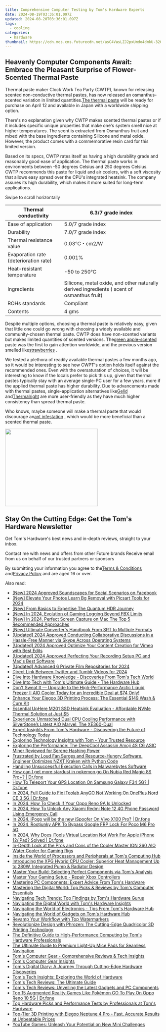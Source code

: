 ```yaml
---
title: Comprehensive Computer Testing by Tom's Hardware Experts
date: 2024-08-19T03:36:01.097Z
updated: 2024-08-20T03:36:01.097Z
tags:
  - cooling
categories:
  - hardware
thumbnail: https://cdn.mos.cms.futurecdn.net/asC4VasLZJ2pxUmdo4dmkU-320-80.jpg
---
```


## Heavenly Computer Components Await: Embrace the Pleasant Surprise of Flower-Scented Thermal Paste

Thermal paste maker Clock Work Tea Party (CWTP), known for releasing scented non-conductive thermal pastes, has now released an osmanthus-scented variation in limited quantities.[The thermal paste](https://cwtp.official.ec/items/84779264) will be ready for purchase on April 12 and available in Japan with a worldwide shipping option.

 There's no explanation given why CWTP makes scented thermal pastes or if it includes specific unique properties that make one's system smell nice at higher temperatures. The scent is extracted from Osmanthus fruit and mixed with the base ingredients containing Silicone and metal oxide. However, the product comes with a commemorative resin card for this limited version.

 Based on its specs, CWTP rates itself as having a high durability grade and reasonably good ease of application. The thermal paste works in environments between -50 degrees Celsius and 250 degrees Celsius. CWTP recommends this paste for liquid and air coolers, with a soft viscosity that allows easy spread over the CPU's integrated heatsink. The company assures its high durability, which makes it more suited for long-term applications.

 Swipe to scroll horizontally

| Thermal conductivity                  | 6.3/7 grade index                                                                          |
| ------------------------------------- | ------------------------------------------------------------------------------------------ |
| Ease of application                   | 5.0/7 grade index                                                                          |
| Durability                            | 7.0/7 grade index                                                                          |
| Thermal resistance value              | 0.03℃・cm2/W                                                                                |
| Evaporation rate (deterioration rate) | 0.001%                                                                                     |
| Heat-resistant temperature            | \-50 to 250℃                                                                               |
| Ingredients                           | Silicone, metal oxide, and other naturally derived ingredients ( scent of osmanthus fruit) |
| ROHs standards                        | Compliant                                                                                  |
| Contents                              | 4 gms                                                                                      |

 Despite multiple options, choosing a thermal paste is relatively easy, given that little one could go wrong with choosing a widely available and community-chosen thermal paste. CWTP does have non-scented variants but makes limited quantities of scented versions. The[green apple-scented](https://www.tomshardware.com/news/apple-scented-thermal-paste-launched-in-japan) paste was the first to gain attention worldwide, and the previous version smelled like[strawberries](https://www.tomshardware.com/pc-components/thermal-paste/pink-thermal-paste-smells-like-strawberries-extreme-mugurisu-4g-strawberry-edition-rivals-thermal-grizzlys-kryonaut) .

 We tested a plethora of readily available thermal pastes a few months ago, so it would be interesting to see how CWPT's option holds itself against the recommended ones. Even with the oversaturation of choices, it will be interesting to know if the locals prefer to pick this up, given that thermal pastes typically stay with an average single-PC user for a few years, more if the applied thermal paste has higher durability. Due to advancements made with thermal pastes, single-application alternatives like[Gelid](https://www.tomshardware.com/news/gelid-heatphase-ultra-thermal-pad-outclasses-thermal-pastes) and[Thermalright](https://www.tomshardware.com/news/thermalright-quietly-launches-thermalpads) are more user-friendly as they have much higher consistency than spread thermal paste.

 Who knows, maybe someone will make a thermal paste that would discourage an[ant infestation](https://www.tomshardware.com/pc-components/thermal-paste/gamer-says-ants-infested-his-pc-to-eat-thermal-paste-and-pads-ants-found-proliferating-in-the-gpu-around-thermal-pad-debris) , which would be more beneficial than a scented thermal paste.

<!-- affiliate ads begin -->
<a href="https://homestyler.sjv.io/c/5597632/2044747/22993" target="_top" id="2044747"><img src="//a.impactradius-go.com/display-ad/22993-2044747" border="0" alt="" width="300" height="250"/></a><img height="0" width="0" src="https://imp.pxf.io/i/5597632/2044747/22993" style="position:absolute;visibility:hidden;" border="0" />
<!-- affiliate ads end -->
## Stay On the Cutting Edge: Get the Tom's Hardware Newsletter

 Get Tom's Hardware's best news and in-depth reviews, straight to your inbox.

 Contact me with news and offers from other Future brands  Receive email from us on behalf of our trusted partners or sponsors

 By submitting your information you agree to the[Terms & Conditions](https://futureplc.com/terms-conditions/) and[Privacy Policy](https://futureplc.com/privacy-policy/) and are aged 16 or over.


<ins class="adsbygoogle"
     style="display:block"
     data-ad-format="autorelaxed"
     data-ad-client="ca-pub-7571918770474297"
     data-ad-slot="1223367746"></ins>



<ins class="adsbygoogle"
     style="display:block"
     data-ad-client="ca-pub-7571918770474297"
     data-ad-slot="8358498916"
     data-ad-format="auto"
     data-full-width-responsive="true"></ins>

<span class="atpl-alsoreadstyle">Also read:</span>
<div><ul>
<li><a href="https://facebook-videos.techidaily.com/new-2024-approved-soundscapes-for-social-scenarios-on-facebook/"><u>[New] 2024 Approved  Soundscapes for Social Scenarios on Facebook</u></a></li>
<li><a href="https://fox-links.techidaily.com/new-elevate-your-photos-learn-bg-removal-with-picsart-tools-for-2024/"><u>[New] Elevate Your Photos  Learn Bg Removal with Picsart Tools for 2024</u></a></li>
<li><a href="https://some-knowledge.techidaily.com/new-from-basics-to-expertise-the-quantum-hdr-journey/"><u>[New] From Basics to Expertise  The Quantum HDR Journey</u></a></li>
<li><a href="https://screen-recording.techidaily.com/new-in-2024-evolution-of-gaming-logging-beyond-fbx-limits/"><u>[New] In 2024, Evolution of Gaming Logging Beyond FBX Limits</u></a></li>
<li><a href="https://screen-video-capture.techidaily.com/new-in-2024-perfect-screen-capture-on-mac-the-top-5-recommended-approaches/"><u>[New] In 2024, Perfect Screen Capture on Mac  The Top 5 Recommended Approaches</u></a></li>
<li><a href="https://some-guidance.techidaily.com/new-ultimate-converters-handbook-from-srt-to-multiple-formats/"><u>[New] Ultimate Converter's Handbook  From SRT to Multiple Formats</u></a></li>
<li><a href="https://on-screen-recording.techidaily.com/updated-2024-approved-conducting-collaborative-discussions-in-a-hassle-free-manner-via-skype-across-operating-systems/"><u>[Updated] 2024 Approved  Conducting Collaborative Discussions in a Hassle-Free Manner via Skype Across Operating Systems</u></a></li>
<li><a href="https://vimeo-videos.techidaily.com/updated-2024-approved-optimize-your-content-creation-for-vimeo-with-best-edits/"><u>[Updated] 2024 Approved  Optimize Your Content Creation for Vimeo with Best Edits</u></a></li>
<li><a href="https://on-screen-recording.techidaily.com/updated-2024-approved-perfecting-your-recording-setup-pc-and-macs-best-software/"><u>[Updated] 2024 Approved  Perfecting Your Recording Setup  PC and Mac's Best Software</u></a></li>
<li><a href="https://facebook-video-content.techidaily.com/updated-advanced-6-private-film-repositories-for-2024/"><u>[Updated] Advanced 6 Private Film Repositories for 2024</u></a></li>
<li><a href="https://twitter-videos.techidaily.com/direct-link-between-twitter-and-tumblr-videos-for-2024/"><u>Direct Link Between Twitter and Tumblr Videos for 2024</u></a></li>
<li><a href="https://hardware-tips.techidaily.com/dive-into-hardware-knowledge-discoveries-from-toms-tech-world/"><u>Dive Into Hardware Knowledge - Discoveries From Tom's Tech World</u></a></li>
<li><a href="https://hardware-tips.techidaily.com/dive-into-tech-with-toms-ultimate-guide-the-hardware-hub/"><u>Dive Into Tech with Tom's Ultimate Guide - The Hardware Hub</u></a></li>
<li><a href="https://hardware-tips.techidaily.com/dont-sweat-it-upgrade-to-the-high-performance-arctic-liquid-freezer-ii-aio-cooler-today-for-an-incredible-deal-at-74-only/"><u>Don't Sweat It — Upgrade to the High-Performance Arctic Liquid Freezer II AIO Cooler Today for an Incredible Deal at $74 Only!</u></a></li>
<li><a href="https://hardware-tips.techidaily.com/enhance-your-elegoo-3d-printing-process-the-essential-149-wash-and-cure-kit/"><u>Enhance Your Elegoo 3D Printing Process: The Essential $149 Wash & Cure Kit</u></a></li>
<li><a href="https://hardware-tips.techidaily.com/essential-uphere-m201-ssd-heatsink-evaluation-affordable-nvme-thermal-solution-at-just-5/"><u>Essential UpHere M201 SSD Heatsink Evaluation - Affordable NVMe Thermal Solution at Just $5</u></a></li>
<li><a href="https://hardware-tips.techidaily.com/experience-unmatched-dual-cpu-cooling-performance-with-silverstones-latest-aio-marvel-the-xe360-dual/"><u>Experience Unmatched Dual CPU Cooling Performance with SilverStone’s Latest AIO Marvel: The XE360-Dual</u></a></li>
<li><a href="https://hardware-tips.techidaily.com/expert-insights-from-toms-hardware-discovering-the-future-of-technology-today/"><u>Expert Insights From Tom's Hardware - Discovering the Future of Technology Today</u></a></li>
<li><a href="https://hardware-tips.techidaily.com/exploring-technology-insights-with-tom-your-trusted-resource/"><u>Exploring Technology Insights with Tom - Your Trusted Resource</u></a></li>
<li><a href="https://hardware-tips.techidaily.com/exploring-the-performance-the-deepcool-assassin-amoji-4s-c6-asic-miner-reviewed-for-serene-hashing-power/"><u>Exploring the Performance: The DeepCool Assassin Amoji 4S C6 ASIC Miner Reviewed for Serene Hashing Power</u></a></li>
<li><a href="https://hardware-tips.techidaily.com/frustrated-by-loud-fan-surges-and-resource-hungry-software-engineer-optimizes-nzxt-kraken-with-python-code/"><u>Frustrated by Loud Fan Surges and Resource-Hungry Software, Engineer Optimizes NZXT Kraken with Python Code</u></a></li>
<li><a href="https://windows11.techidaily.com/handling-unsuccessful-execution-calls-in-malwarebytes-software/"><u>Handling Unsuccessful Execution Calls in Malwarebytes Software</u></a></li>
<li><a href="https://pokemon-go-android.techidaily.com/how-can-i-get-more-stardust-in-pokemon-go-on-nubia-red-magic-8s-proplus-drfone-by-drfone-virtual-android/"><u>How can I get more stardust in pokemon go On Nubia Red Magic 8S Pro+? | Dr.fone</u></a></li>
<li><a href="https://change-location.techidaily.com/how-to-teleport-your-gps-location-on-samsung-galaxy-f34-5g-drfone-by-drfone-virtual-android/"><u>How To Teleport Your GPS Location On Samsung Galaxy F34 5G? | Dr.fone</u></a></li>
<li><a href="https://review-topics.techidaily.com/in-2024-full-guide-to-fix-itoolab-anygo-not-working-on-oneplus-nord-ce-3-5g-drfone-by-drfone-virtual-android/"><u>In 2024, Full Guide to Fix iToolab AnyGO Not Working On OnePlus Nord CE 3 5G | Dr.fone</u></a></li>
<li><a href="https://sim-unlock.techidaily.com/in-2024-how-to-check-if-your-oppo-reno-9a-is-unlocked-by-drfone-android/"><u>In 2024, How To Check if Your Oppo Reno 9A Is Unlocked</u></a></li>
<li><a href="https://unlock-android.techidaily.com/in-2024-how-to-unlock-any-xiaomi-redmi-note-12-4g-phone-password-using-emergency-call-by-drfone-android/"><u>In 2024, How To Unlock Any Xiaomi Redmi Note 12 4G Phone Password Using Emergency Call</u></a></li>
<li><a href="https://change-location.techidaily.com/in-2024-ipogo-will-be-the-new-ispoofer-on-vivo-x100-pro-drfone-by-drfone-virtual-android/"><u>In 2024, iPogo will be the new iSpoofer On Vivo X100 Pro? | Dr.fone</u></a></li>
<li><a href="https://easy-unlock-android.techidaily.com/in-2024-rootjunky-apk-to-bypass-google-frp-lock-for-poco-m6-pro-5g-by-drfone-android/"><u>In 2024, Rootjunky APK To Bypass Google FRP Lock For Poco M6 Pro 5G</u></a></li>
<li><a href="https://iphone-location.techidaily.com/in-2024-why-does-itools-virtual-location-not-work-for-apple-iphone-12ipad-solved-drfone-by-drfone-virtual-ios/"><u>In 2024, Why Does iTools Virtual Location Not Work For Apple iPhone 12/iPad? Solved | Dr.fone</u></a></li>
<li><a href="https://hardware-tips.techidaily.com/in-depth-look-at-the-pros-and-cons-of-the-cooler-master-ion-360-aio-water-cooler-for-gaming-rigs/"><u>In-Depth Look at the Pros and Cons of the Cooler Master ION 360 AIO Water Cooler for Gaming Rigs</u></a></li>
<li><a href="https://hardware-tips.techidaily.com/inside-the-world-of-processors-and-peripherals-at-toms-computing-hub/"><u>Inside the World of Processors and Peripherals at Tom's Computing Hub</u></a></li>
<li><a href="https://hardware-tips.techidaily.com/introducing-the-xpg-hybrid-cpu-cooler-superior-heat-management-up-to-280w-integrated-pump-and-radiator-design/"><u>Introducing the XPG Hybrid CPU Cooler: Superior Heat Management Up to 280W, Integrated Pump & Radiator Design</u></a></li>
<li><a href="https://hardware-tips.techidaily.com/master-your-build-selecting-perfect-components-via-toms-analysis/"><u>Master Your Build: Selecting Perfect Components via Tom's Analysis</u></a></li>
<li><a href="https://games-able.techidaily.com/master-your-gaming-setup-repair-xbox-controllers/"><u>Master Your Gaming Setup - Repair Xbox Controllers</u></a></li>
<li><a href="https://hardware-tips.techidaily.com/mastering-pc-components-expert-advice-from-toms-hardware/"><u>Mastering PC Components: Expert Advice From Tom's Hardware</u></a></li>
<li><a href="https://hardware-tips.techidaily.com/mastering-the-digital-world-top-picks-and-reviews-by-toms-computer-essentials/"><u>Mastering the Digital World: Top Picks & Reviews by Tom's Computer Essentials</u></a></li>
<li><a href="https://hardware-tips.techidaily.com/navigating-tech-trends-top-findings-by-toms-hardware-gurus/"><u>Navigating Tech Trends: Top Findings by Tom's Hardware Gurus</u></a></li>
<li><a href="https://hardware-tips.techidaily.com/navigating-the-digital-world-with-toms-hardware-insights/"><u>Navigating the Digital World with Tom's Hardware Insights</u></a></li>
<li><a href="https://hardware-tips.techidaily.com/navigating-the-world-of-electronics-tips-from-toms-hardware-hub/"><u>Navigating the World of Electronics - Tips From Tom's Hardware Hub</u></a></li>
<li><a href="https://hardware-tips.techidaily.com/navigating-the-world-of-gadgets-on-toms-hardware-hub/"><u>Navigating the World of Gadgets on Tom's Hardware Hub</u></a></li>
<li><a href="https://extra-information.techidaily.com/revamp-your-workflow-with-top-watermarkers/"><u>Revamp Your Workflow with Top Watermarkers</u></a></li>
<li><a href="https://hardware-tips.techidaily.com/revolutionize-design-with-phrozen-the-cutting-edge-quadricolor-3d-printing-technology/"><u>Revolutionize Design with Phrozen: The Cutting-Edge Quadricolor 3D Printing Technology</u></a></li>
<li><a href="https://hardware-tips.techidaily.com/the-definitive-guide-to-high-performance-computing-by-toms-hardware-professionals/"><u>The Definitive Guide to High-Performance Computing by Tom's Hardware Professionals</u></a></li>
<li><a href="https://hardware-tips.techidaily.com/the-ultimate-guide-to-premium-light-up-mice-pads-for-seamless-navigation/"><u>The Ultimate Guide to Premium Light-Up Mice Pads for Seamless Navigation</u></a></li>
<li><a href="https://hardware-tips.techidaily.com/toms-computer-gear-comprehensive-reviews-and-tech-insights/"><u>Tom's Computer Gear - Comprehensive Reviews & Tech Insights</u></a></li>
<li><a href="https://hardware-tips.techidaily.com/toms-computer-gear-insights/"><u>Tom's Computer Gear Insights</u></a></li>
<li><a href="https://hardware-tips.techidaily.com/toms-digital-diary-a-journey-through-cutting-edge-hardware-discoveries/"><u>Tom's Digital Diary: A Journey Through Cutting-Edge Hardware Discoveries</u></a></li>
<li><a href="https://hardware-tips.techidaily.com/toms-tech-insights-exploring-the-world-of-hardware/"><u>Tom's Tech Insights: Exploring the World of Hardware</u></a></li>
<li><a href="https://hardware-tips.techidaily.com/toms-tech-reviews-the-ultimate-guide/"><u>Tom's Tech Reviews: The Ultimate Guide</u></a></li>
<li><a href="https://hardware-tips.techidaily.com/toms-tech-reviews-unveiling-the-latest-gadgets-and-pc-components/"><u>Tom's Tech Reviews: Unveiling the Latest Gadgets and PC Components</u></a></li>
<li><a href="https://android-pokemon-go.techidaily.com/top-15-augmented-reality-games-like-pokemon-go-to-play-on-oppo-reno-10-5g-drfone-by-drfone-virtual-android/"><u>Top 15 Augmented Reality Games Like Pokémon GO To Play On Oppo Reno 10 5G | Dr.fone</u></a></li>
<li><a href="https://hardware-tips.techidaily.com/top-hardware-picks-and-performance-tests-by-professionals-at-toms-hardware/"><u>Top Hardware Picks and Performance Tests by Professionals at Tom's Hardware</u></a></li>
<li><a href="https://hardware-tips.techidaily.com/top-tier-3d-printing-with-elegoo-neptune-4-pro-fast-accurate-results-at-unbeatable-prices/"><u>Top-Tier 3D Printing with Elegoo Neptune 4 Pro - Fast, Accurate Results at Unbeatable Prices</u></a></li>
<li><a href="https://games-able.techidaily.com/1719164217375-youtube-games-unleash-your-potential-on-new-mini-challenges/"><u>YouTube Games: Unleash Your Potential on New Mini Challenges</u></a></li>
</ul></div>
